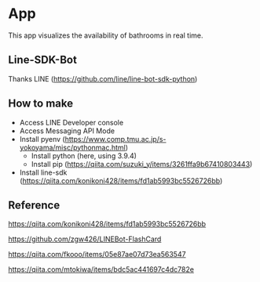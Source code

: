 # App
This app visualizes the availability of bathrooms in real time.

## Line-SDK-Bot
Thanks LINE (https://github.com/line/line-bot-sdk-python)

## How to make
- Access LINE Developer console
- Access Messaging API Mode
- Install pyenv (https://www.comp.tmu.ac.jp/s-yokoyama/misc/pythonmac.html)
  - Install python (here, using 3.9.4)
  - Install pip (https://qiita.com/suzuki_y/items/3261ffa9b67410803443)
- Install line-sdk (https://qiita.com/konikoni428/items/fd1ab5993bc5526726bb)

## Reference
https://qiita.com/konikoni428/items/fd1ab5993bc5526726bb

https://github.com/zgw426/LINEBot-FlashCard

https://qiita.com/fkooo/items/05e87ae07d73ea563547

https://qiita.com/mtokiwa/items/bdc5ac441697c4dc782e
